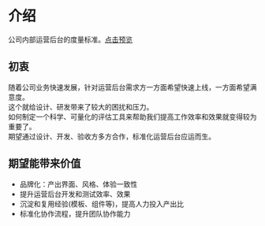 # 介绍
公司内部运营后台的度量标准。[点击预览](https://preview-oms.test.hnrfqj.com/loginPa)

## 初衷
随着公司业务快速发展，针对运营后台需求方一方面希望快速上线，一方面希望满意度。<br>
这个就给设计、研发带来了较大的困扰和压力。<br>
如何制定一个科学、可量化的评估工具来帮助我们提高工作效率和效果就变得较为重要了。<br>
期望通过设计、开发、验收方多方合作，标准化运营后台应运而生。

## 期望能带来价值
* 品牌化：产出界面、风格、体验一致性
* 提升运营后台开发和测试效率、效果
* 沉淀和复用经验(模板、组件等)，提高人力投入产出比
* 标准化协作流程，提升团队协作能力